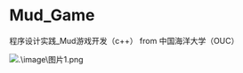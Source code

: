 # Mud_Game
程序设计实践_Mud游戏开发（c++）
from 中国海洋大学（OUC）

![.\image\图片1.png](https://github.com/KaiFengLikeWritingCode/Mud_Game/blob/master/image/%E5%9B%BE%E7%89%871.png)
